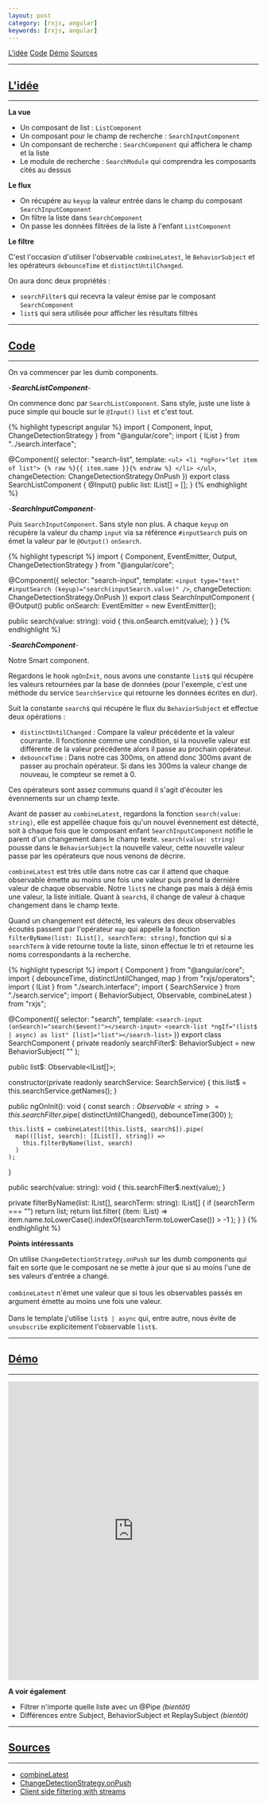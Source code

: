 ```yaml
---
layout: post
category: [rxjs, angular]
keywords: [rxjs, angular]
---
```



[L'idée](#lidée) [Code](#code) [Démo](#démo) [Sources](#sources)

---
## [L'idée](#idea)
---

**La vue**

  - Un composant de list : ```ListComponent```
  - Un composant pour le champ de recherche : ```SearchInputComponent```
  - Un componsant de recherche : ```SearchComponent``` qui affichera le champ et la liste
  - Le module de recherche : ```SearchModule``` qui comprendra les composants cités au dessus

**Le flux**

  - On récupére au ```keyup``` la valeur entrée dans le champ du composant ```SearchInputComponent```
  - On filtre la liste dans ```SearchComponent```
  - On passe les données filtrées de la liste à l'enfant ```ListComponent```

**Le filtre**

C'est l'occasion d'utiliser l'observable ```combineLatest```, le ```BehaviorSubject``` et les opérateurs ```debounceTime``` et ```distinctUntilChanged```.<br>

On aura donc deux propriétés :
- ```searchFilter$``` qui recevra la valeur émise par le composant ```SearchComponent```
- ```list$``` qui sera utilisée pour afficher les résultats filtrés

---
## [Code](#code)
---

On va commencer par les <span class="info" title="Qui ne se charge que de l'affichage et d'émettre les évennements au composant parent">dumb components</span>. <br>

-***SearchListComponent***-

On commence donc par ```SearchListComponent```. Sans style, juste une liste à puce simple qui boucle sur le ```@Input()``` ```list``` et c'est tout.

{% highlight typescript angular %}
import { Component, Input, ChangeDetectionStrategy } from "@angular/core";
import { IList } from "../search.interface";

@Component({
  selector: "search-list",
  template: `
    <ul>
      <li *ngFor="let item of list">
        {% raw %}{{ item.name }}{% endraw %}
      </li>
    </ul>
  `,
  changeDetection: ChangeDetectionStrategy.OnPush
})
export class SearchListComponent {
  @Input()
  public list: IList[] = [];
}
{% endhighlight %}

-***SearchInputComponent***-

Puis ```SearchInputComponent```. Sans style non plus. A chaque ```keyup``` on récupère la valeur du champ ```input``` via sa référence ```#inputSearch``` puis on émet la valeur par le ```@Output()``` ```onSearch```.

{% highlight typescript %}
import {
  Component,
  EventEmitter,
  Output,
  ChangeDetectionStrategy
} from "@angular/core";

@Component({
  selector: "search-input",
  template: `
    <input type="text" #inputSearch (keyup)="search(inputSearch.value)" />
  `,
  changeDetection: ChangeDetectionStrategy.OnPush
})
export class SearchInputComponent {
  @Output()
  public onSearch: EventEmitter<string> = new EventEmitter<string>();

  public search(value: string): void {
    this.onSearch.emit(value);
  }
}
{% endhighlight %}

-***SearchComponent***-

Notre <span class="info" title="Qui se charge de la logique, de l'injection des services et de l'état du composant mais pas de l'affichage">Smart component</span>.

Regardons le hook ```ngOnInit```, nous avons une constante ```list$``` qui récupère les valeurs retournées par la base de données (pour l'exemple, c'est une méthode du service ```SearchService``` qui retourne les données écrites en dur). <br>

Suit la constante ```search$``` qui récupère le flux du ```BehaviorSubject``` et effectue deux opérations :
- ```distinctUntilChanged``` : Compare la valeur précédente et la valeur courrante. Il fonctionne comme une condition, si la nouvelle valeur est différente de la valeur précédente alors il passe au prochain opérateur.
- ```debounceTime``` : Dans notre cas 300ms, on attend donc 300ms avant de passer au prochain opérateur. Si dans les 300ms la valeur change de nouveau, le compteur se remet à 0.

Ces opérateurs sont assez communs quand il s'agit d'écouter les évennements sur un champ texte. <br>

Avant de passer au ```combineLatest```, regardons la fonction ```search(value: string)```, elle est appellée chaque fois qu'un nouvel évennement est détecté, soit à chaque fois que le composant enfant ```SearchInputComponent``` notifie le parent d'un changement dans le champ texte. ```search(value: string)``` pousse dans le ```BehaviorSubject``` la nouvelle valeur, cette nouvelle valeur passe par les opérateurs que nous venons de décrire. <br>

```combineLatest``` est très utile dans notre cas car il attend que chaque observable émette au moins une fois une valeur puis prend la dernière valeur de chaque observable. Notre ```list$``` ne change pas mais à déjà émis une valeur, la liste initiale. Quant à ```search$```, il change de valeur à chaque changement dans le champ texte. <br>

Quand un changement est détecté, les valeurs des deux observables écoutés passent par l'opérateur ```map``` qui appelle la fonction ```filterByName(list: IList[], searchTerm: string)```, fonction qui si a ```searchTerm``` à vide retourne toute la liste, sinon effectue le tri et retourne les noms correspondants à la recherche.

{% highlight typescript %}
import { Component } from "@angular/core";
import { debounceTime, distinctUntilChanged, map } from "rxjs/operators";
import { IList } from "./search.interface";
import { SearchService } from "./search.service";
import { BehaviorSubject, Observable, combineLatest } from "rxjs";

@Component({
  selector: "search",
  template: `
    <search-input (onSearch)="search($event)"></search-input>
    <search-list *ngIf="(list$ | async) as list" [list]="list"></search-list>
  `
})
export class SearchComponent {
  private readonly searchFilter$: BehaviorSubject<string> = new BehaviorSubject(
    ""
  );

  public list$: Observable<IList[]>;

  constructor(private readonly searchService: SearchService) {
    this.list$ = this.searchService.getNames();
  }

  public ngOnInit(): void {
    const search$: Observable<string> = this.searchFilter$.pipe(
      distinctUntilChanged(),
      debounceTime(300)
    );

    this.list$ = combineLatest([this.list$, search$]).pipe(
      map(([list, search]: [IList[], string]) =>
        this.filterByName(list, search)
      )
    );
  }

  public search(value: string): void {
    this.searchFilter$.next(value);
  }

  private filterByName(list: IList[], searchTerm: string): IList[] {
    if (searchTerm === "") return list;
    return list.filter(
      (item: IList) =>
        item.name.toLowerCase().indexOf(searchTerm.toLowerCase()) > -1
    );
  }
}
{% endhighlight %}

**Points intéressants**

> 
  On utilise ```ChangeDetectionStrategy.onPush``` sur les <span class="info" title="Qui ne se charge que de l'affichage et d'émettre les évennements au composant parent">dumb components</span> qui fait en sorte que le composant ne se mette à jour que si au moins l'une de ses valeurs d'entrée a changé.
  <br>
  <br>
  ```combineLatest``` n'émet une valeur que si tous les observables passés en argument émette au moins une fois une valeur.
  <br>
  <br>
  Dans le template j'utilise ```list$ | async``` qui, entre autre, nous évite de ```unsubscribe``` explicitement l'observable ```list$```.

---
## [Démo](#demo)
---

<embed type="text/html" src="https://stackblitz.com/edit/angular-ivy-8hrpow?ctl=1&embed=1&file=src/app/search/search.component.ts&theme=dark" width="100%" height="600">

<div class="embed-separator"></div>

**A voir également**

- <a>Filtrer n'importe quelle liste avec un @Pipe</a> *(bientôt)*
- <a>Différences entre Subject, BehaviorSubject et ReplaySubject</a> *(bientôt)*

---
## [Sources](#sources)
---

- [combineLatest](https://rxjs.dev/api/index/function/combineLatest)
- [ChangeDetectionStrategy.onPush](https://angular.io/api/core/ChangeDetectionStrategy)
- [Client side filtering with streams](https://blog.strongbrew.io/client-side-filtering-with-streams/)